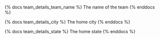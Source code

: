 {% docs team_details_team_name %}
The name of the team
{% enddocs %}

{% docs team_details_city %}
The home city
{% enddocs %}

{% docs team_details_state %}
The home state
{% enddocs %}